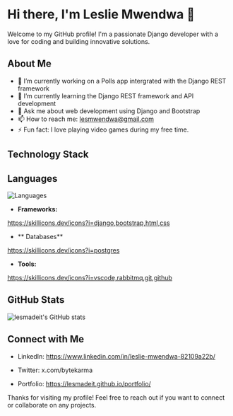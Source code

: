 # Hi there, I'm Leslie Mwendwa 👋

Welcome to my GitHub profile! I'm a passionate Django developer with a love for coding and building innovative solutions.

## About Me

- 🔭 I’m currently working on a Polls app intergrated with the Django REST framework
- 🌱 I’m currently learning the Django REST framework and API development
- 💬 Ask me about web development using Django and Bootstrap
- 📫 How to reach me: lesmwendwa@gmail.com
- ⚡ Fun fact: I love playing video games during my free time.

## Technology Stack

## Languages

![Languages](https://skillicons.dev/icons?i=py,js,html,css)



- **Frameworks:**
  
https://skillicons.dev/icons?i=django,bootstrap,html,css


- ** Databases**
  
https://skillicons.dev/icons?i=postgres
  
  
- **Tools:**
  
https://skillicons.dev/icons?i=vscode,rabbitmq,git,github


## GitHub Stats

![lesmadeit's GitHub stats](https://github-readme-stats.vercel.app/api?username=lesmadeit&show_icons=true&theme=radical)

## Connect with Me

- LinkedIn: https://www.linkedin.com/in/leslie-mwendwa-82109a22b/

- Twitter: x.com/bytekarma
  
- Portfolio: https://lesmadeit.github.io/portfolio/


Thanks for visiting my profile! Feel free to reach out if you want to connect or collaborate on any projects.
